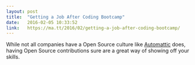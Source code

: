 ```yaml
---
layout: post
title:  "Getting a Job After Coding Bootcamp"
date:   2016-02-05 10:33:52
link:   https://ma.tt/2016/02/getting-a-job-after-coding-bootcamp/
---
```


While not all companies have a Open Source culture like [Automattic](automattic.com) does, having Open Source contributions sure are a great way of showing off your skills. 